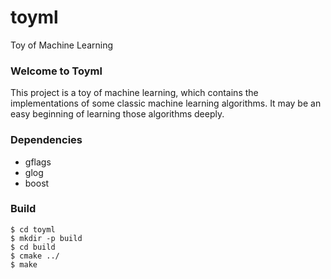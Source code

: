 toyml
=====

Toy of Machine Learning

### Welcome to Toyml

This project is a toy of machine learning, which contains the implementations of some classic machine learning algorithms. It may be an easy beginning of learning those algorithms deeply.

### Dependencies
* gflags
* glog
* boost

### Build
```
$ cd toyml
$ mkdir -p build
$ cd build
$ cmake ../
$ make
```
